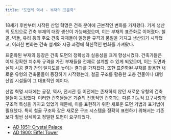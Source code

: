 ```yaml
---
title: "도면의 역사 - 부재의 표준화"
---
```


18세기 후반부터 시작된 산업 혁명은 건축 분야에 근본적인 변화를 가져왔다. 기계 생산의 도입으로 건축 부재의 대량 생산이 가능해졌으며, 이는 부재의 표준화로 이어졌다. 철골, 벽돌, 유리 등의 주요 건축 자재들이 일정한 규격과 품질을 가지고 생산되기 시작했고, 이러한 변화는 건축 설계와 시공 과정에 혁신적인 변화를 가져왔다.

표준화된 부재의 등장은 건축 도면의 정확성과 실용성을 크게 향상시켰다. 건축가들은 이제 정확한 치수와 규격을 가진 부재들을 전제로 설계할 수 있게 되었으며, 이는 도면과 실제 시공 결과 간의 일치도를 높이는 결과를 가져왔다. 또한 표준화된 부재를 활용한 새로운 유형의 건축물들이 등장하기 시작했는데, 철골 구조를 활용한 고층 건물이나 대형 산업 시설들이 그 대표적인 예이다.

산업 혁명 시대에는 공장, 역사, 전시관 등 이전에는 존재하지 않던 새로운 유형의 건축물들이 등장했다. 이러한 건축물들은 기존의 전통적인 건축과는 다른 기능적 요구사항과 구조적 특성을 가지고 있었기 때문에, 이를 표현하기 위한 새로운 도면 기법과 표기법이 필요했다. 특히 철골 구조와 같은 새로운 구조 시스템을 정확히 표현하기 위해서는 기존보다 훨씬 상세하고 정밀한 도면이 요구되었다.

- [AD 1851: Crystal Palace](./crystal-palace.md)
- [AD 1900: Eiffel Tower](./eiffel-tower.md)
